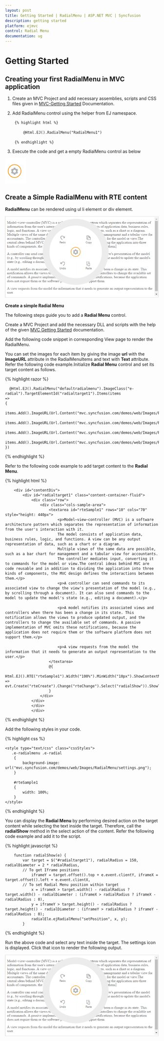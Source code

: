 ```yaml
---
layout: post
title: Getting Started | RadialMenu | ASP.NET MVC | Syncfusion
description: getting started
platform: ejmvc
control: Radial Menu
documentation: ug
---
```


# Getting Started

## Creating your first RadialMenu in MVC application

1. Create an MVC Project and add necessary assemblies, scripts and CSS files given in [MVC-Getting Started](http://help.syncfusion.com/aspnetmvc/getting-started#manual-integration-of-syncfusion-mvc-components-into-newexisting-mvc-applications) Documentation.

2. Add RadialMenu control using the helper from EJ namespace. 

        {% highlight html %}

            @Html.EJ().RadialMenu("RadialMenu1")
                
        {% endhighlight %}

3. Execute the code and get a empty RadialMenu control as below

![](getting-started_images\getting-started_img3.png)

## Create a Simple RadialMenu with RTE content

**RadialMenu** can be rendered using ul li element or div element.    

![](getting-started_images\getting-started_img1.png)

**Create a simple Radial Menu**

The following steps guide you to add a **Radial Menu** control.

Create a MVC Project and add the necessary DLL and scripts with the help of the given [MVC Getting Started](http://help.syncfusion.com/aspnetmvc/getting-started) documentation.

Add the following code snippet in corresponding View page to render the RadialMenu.

You can set the images for each item by giving the image **url** with the **ImageURL** attribute in the RadialMenuItems and text with **Text** attribute. Refer the following code example.Initialize **Radial Menu** control and set its target content as follows.

{% highlight razor %}

      @Html.EJ().RadialMenu("defaultradialmenu").ImageClass("e-radial").TargetElementId("radialtarget1").Items(items
    =>
    {
        items.Add().ImageURL(Url.Content("mvc.syncfusion.com/demos/web/Images/RadialMenu/copy.png")).Text("Copy");
        items.Add().ImageURL(Url.Content("mvc.syncfusion.com/demos/web/Images/RadialMenu/paste.png")).Text("Paste");
        items.Add().ImageURL(Url.Content("mvc.syncfusion.com/demos/web/Images/RadialMenu/redo.png")).Text("Redo");
        items.Add().ImageURL(Url.Content("mvc.syncfusion.com/demos/web/Images/RadialMenu/undo.png")).Text("Undo");
    })

{% endhighlight %}

Refer to the following code example to add target content to the **Radial Menu**.

{% highlight html %}

        <div id="contentDiv">
            <div id="radialtarget1" class="content-container-fluid">
                <div class="row">
                    <div class="cols-sample-area">
                        <textarea id="rteSample1" rows="10" cols="70" style="height: 440px">
                            <p>Model–view–controller (MVC) is a software architecture pattern which separates the representation of information from the user's interaction with it.
                            The model consists of application data, business rules, logic, and functions. A view can be any output representation of data, such as a chart or a diagram.
                            Multiple views of the same data are possible, such as a bar chart for management and a tabular view for accountants.
                            The controller mediates input, converting it to commands for the model or view.The central ideas behind MVC are code reusable and in addition to dividing the application into three kinds of components, the MVC design defines the interactions between them.</p>
                            <p>A controller can send commands to its associated view to change the view's presentation of the model (e.g., by scrolling through a document). It can also send commands to the model to update the model's state (e.g., editing a document).</p>

                            <p>A model notifies its associated views and controllers when there has been a change in its state. This notification allows the views to produce updated output, and the controllers to change the available set of commands. A passive implementation of MVC omits these notifications, because the application does not require them or the software platform does not support them.</p>

                            <p>A view requests from the model the information that it needs to generate an output representation to the user.</p>
                        </textarea>
                        @{
                            Html.EJ().RTE("rteSample1").Width("100%").MinWidth("10px").ShowContextMenu(false).ClientSideEvents(evt => evt.Create("rteCreate").Change("rteChange").Select("radialShow")).ShowToolbar(false).Render();
                        }
                    </div>
                </div>
                </div>
                </div>

{% endhighlight %}




Add the following styles in your code.
    
{% highlight css %}

    <style type="text/css" class="cssStyles">
       .e-radialmenu .e-radial
        {
            background-image: url("mvc.syncfusion.com/demos/web/Images/RadialMenu/settings.png");
        }
        
        #rteSample1
        {
            width: 100%;
        }
    </style>


{% endhighlight %}


You can display the **Radial Menu** by performing desired action on the target content while selecting the text inside the target. Therefore, call the **radialShow** method in the select action of the content. Refer the following code example and add it to the script.



{% highlight javascript %}
             
        function radialShow(e) {
            var target = $("#radialtarget1"), radialRadius = 150, radialDiameter = 2 * radialRadius,
            // To get Iframe positions
                iframeY = target.offset().top + e.event.clientY, iframeX = target.offset().left + e.event.clientX,
            // To set Radial Menu position within target
                x = iframeX > target.width() - radialRadius ? target.width() - radialDiameter : (iframeX > radialRadius ? iframeX - radialRadius : 0),
                y = iframeY > target.height() - radialRadius ? target.height() - radialDiameter : (iframeY > radialRadius ? iframeY - radialRadius : 0);
                radialEle.ejRadialMenu("setPosition", x, y);
            }
            

{% endhighlight %}



Run the above code and select any text inside the target. The settings icon is displayed. Click that icon to render the following output.



![](getting-started_images\getting-started_img2.png)

